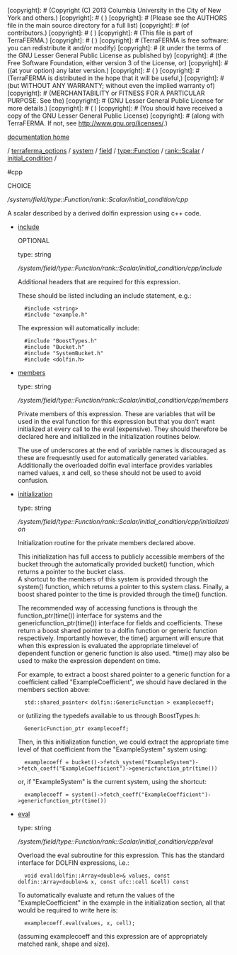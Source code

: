 [copyright]: # (Copyright (C) 2013 Columbia University in the City of New York and others.)
[copyright]: # ( )
[copyright]: # (Please see the AUTHORS file in the main source directory for a full list)
[copyright]: # (of contributors.)
[copyright]: # ( )
[copyright]: # (This file is part of TerraFERMA.)
[copyright]: # ( )
[copyright]: # (TerraFERMA is free software: you can redistribute it and/or modify)
[copyright]: # (it under the terms of the GNU Lesser General Public License as published by)
[copyright]: # (the Free Software Foundation, either version 3 of the License, or)
[copyright]: # ((at your option) any later version.)
[copyright]: # ( )
[copyright]: # (TerraFERMA is distributed in the hope that it will be useful,)
[copyright]: # (but WITHOUT ANY WARRANTY; without even the implied warranty of)
[copyright]: # (MERCHANTABILITY or FITNESS FOR A PARTICULAR PURPOSE. See the)
[copyright]: # (GNU Lesser General Public License for more details.)
[copyright]: # ( )
[copyright]: # (You should have received a copy of the GNU Lesser General Public License)
[copyright]: # (along with TerraFERMA. If not, see <http://www.gnu.org/licenses/>.)

[documentation home](https://github.com/terraferma/terraferma/wiki/Documentation)

/ [terraferma_options](../../../../../../terraferma_options.md) / [system](../../../../../system.md) / [field](../../../../field.md) / [type::Function](../../../type__Function.md) / [rank::Scalar](../../rank__Scalar.md) / [initial_condition](../initial_condition.md) /

#cpp

CHOICE 

*/system/field/type::Function/rank::Scalar/initial_condition/cpp*

A scalar described by a derived dolfin expression using c++ code.

* [include](cpp/include.md "child")

    OPTIONAL 

    type: string

    */system/field/type::Function/rank::Scalar/initial_condition/cpp/include*

    Additional headers that are required for this expression.
    
    These should be listed including an include statement, e.g.:
    
        #include <string>
        #include "example.h"
    
    The expression will automatically include:
    
        #include "BoostTypes.h"
        #include "Bucket.h"
        #include "SystemBucket.h"
        #include <dolfin.h>

* [members](cpp/members.md "child")

    type: string

    */system/field/type::Function/rank::Scalar/initial_condition/cpp/members*

    Private members of this expression. These are variables that will be used in the eval
    function for this expression but that you don't want initialized at every call to the eval
    (expensive).  They should therefore be declared here and initialized in the initialization 
    routines below.
    
    The use of underscores at the end of variable names is discouraged as these are frequesntly used for 
    automatically generated variables.  Additionally the overloaded dolfin eval interface provides
    variables named values, x and cell, so these should not be used to avoid confusion.

* [initialization](cpp/initialization.md "child")

    type: string

    */system/field/type::Function/rank::Scalar/initial_condition/cpp/initialization*

    Initialization routine for the private members declared above.
    
    This initialization has full access to publicly accessible members of the bucket through
    the automatically provided bucket() function, which returns a pointer to the bucket class.  
    A shortcut to the members of this system is provided through the system() function, which 
    returns a pointer to this system class.  Finally, a boost shared pointer to the time is
    provided through the time() function.
    
    The recommended way of accessing functions is through the function_ptr(time()) interface for
    systems and the genericfunction_ptr(time()) interface for fields and coefficients.  These return
    a boost shared pointer to a dolfin function or generic function respectively.  Importantly however,
    the time() argument will ensure that when this expression is evaluated the appropriate timelevel of 
    dependent function or generic function is also used. *time() may also be used to make the expression
    dependent on time.
    
    For example, to extract a boost shared pointer to a generic function for a coefficient called 
    "ExampleCoefficient", we should have declared in the members section above:
    
        std::shared_pointer< dolfin::GenericFunction > examplecoeff;
    
    or (utilizing the typedefs available to us through BoostTypes.h:
    
        GenericFunction_ptr examplecoeff;
    
    Then, in this initialization function, we could extract the appropriate time level of that 
    coefficient from the "ExampleSystem" system using:
    
        examplecoeff = bucket()->fetch_system("ExampleSystem")->fetch_coeff("ExampleCoefficient")->genericfunction_ptr(time())
    
    or, if "ExampleSystem" is the current system, using the shortcut:
    
        examplecoeff = system()->fetch_coeff("ExampleCoefficient")->genericfunction_ptr(time())

* [eval](cpp/eval.md "child")

    type: string

    */system/field/type::Function/rank::Scalar/initial_condition/cpp/eval*

    Overload the eval subroutine for this expression.  This has the standard interface for DOLFIN 
    expressions, i.e.:
    
        void eval(dolfin::Array<double>& values, const dolfin::Array<double>& x, const ufc::cell &cell) const
    
    To automatically evaluate and return the values of the "ExampleCoefficient" in the example in the 
    initialization section, all that would be required to write here is:
    
        examplecoeff.eval(values, x, cell);
    
    (assuming examplecoeff and this expression are of appropriately matched rank, shape and size).

[autogenerated]: # (This file was automatically generated from the schema file:/home/cwilson/repos/github/TerraFERMA/TerraFERMA/buckettools/schemas/function.rng.)

